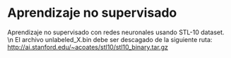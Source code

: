# Aprendizaje no supervisado
Aprendizaje no supervisado con redes neuronales usando STL-10 dataset. \n
El archivo unlabeled_X.bin debe ser descagado de la siguiente ruta: http://ai.stanford.edu/~acoates/stl10/stl10_binary.tar.gz
